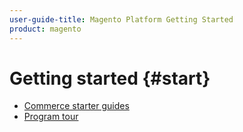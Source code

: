 ```yaml
---
user-guide-title: Magento Platform Getting Started
product: magento
---
```


# Getting started {#start}

- [Commerce starter guides](quick-guides.md)
- [Program tour](program-tour.md)
